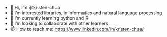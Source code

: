 - 👋 Hi, I’m @kristen-chua
- 👀 I’m interested libraries, in informatics and natural language processing
- 🌱 I’m currently learning python and R
- 💞️ I’m looking to collaborate with other learners
- 📫 How to reach me: https://www.linkedin.com/in/kristen-chua/

<!---
kristen-chua/kristen-chua is a ✨ special ✨ repository because its `README.md` (this file) appears on your GitHub profile.
You can click the Preview link to take a look at your changes.
--->
